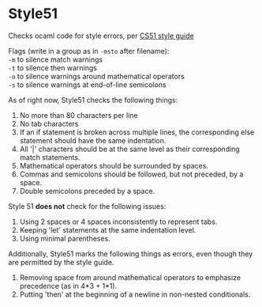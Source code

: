 # Style51
Checks ocaml code for style errors, per [CS51 style guide](https://github.com/gvashishtha/ocaml_style/blob/master/style_guide.pdf)

Flags (write in a group as in `-msto` after filename):  
`-m` to silence match warnings  
`-t` to silence then warnings  
`-o` to silence warnings around mathematical operators  
`-s` to silence warnings at end-of-line semicolons

As of right now, Style51 checks the following things:

1. No more than 80 characters per line
2. No tab characters
3. If an if statement is broken across multiple lines,
the corresponding else statement should have the same indentation.
4. All '|' characters should be at the same level as their corresponding match
statements.
5. Mathematical operators should be surrounded by spaces.
6. Commas and semicolons should be followed, but not preceded, by a space.
7. Double semicolons preceded by a space.

Style 51 **does not** check for the following issues:
1. Using 2 spaces or 4 spaces inconsistently to represent tabs.
2. Keeping 'let' statements at the same indentation level.
3. Using minimal parentheses.

Additionally, Style51 marks the following things as errors, even though they are permitted by the style guide.
1. Removing space from around mathematical operators to emphasize precedence (as in 4\*3 + 1\*1).
2. Putting 'then' at the beginning of a newline in non-nested conditionals.
